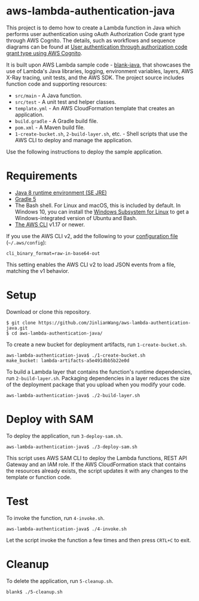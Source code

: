 # aws-lambda-authentication-java

This project is to demo how to create a Lambda function in Java which performs user authentication using oAuth Authorization Code grant type through AWS Cognito. The details, such as workflows and sequence diagrams can be found at [User authentication through authorization code grant type using AWS Cognito](https://dev.to/jinlianwang/user-authentication-through-authorization-code-grant-type-using-aws-cognito-1f93).

It is built upon AWS Lambda sample code - [blank-java](https://github.com/awsdocs/aws-lambda-developer-guide/tree/main/sample-apps/blank-java), that showcases the use of Lambda's Java libraries, logging, environment variables, layers, AWS X-Ray tracing, unit tests, and the AWS SDK. The project source includes function code and supporting resources:

- `src/main` - A Java function.
- `src/test` - A unit test and helper classes.
- `template.yml` - An AWS CloudFormation template that creates an application.
- `build.gradle` - A Gradle build file.
- `pom.xml` - A Maven build file.
- `1-create-bucket.sh`, `2-build-layer.sh`, etc. - Shell scripts that use the AWS CLI to deploy and manage the application.

Use the following instructions to deploy the sample application.

# Requirements
- [Java 8 runtime environment (SE JRE)](https://www.oracle.com/java/technologies/javase-downloads.html)
- [Gradle 5](https://gradle.org/releases/)
- The Bash shell. For Linux and macOS, this is included by default. In Windows 10, you can install the [Windows Subsystem for Linux](https://docs.microsoft.com/en-us/windows/wsl/install-win10) to get a Windows-integrated version of Ubuntu and Bash.
- [The AWS CLI](https://docs.aws.amazon.com/cli/latest/userguide/cli-chap-install.html) v1.17 or newer.

If you use the AWS CLI v2, add the following to your [configuration file](https://docs.aws.amazon.com/cli/latest/userguide/cli-configure-files.html) (`~/.aws/config`):

```
cli_binary_format=raw-in-base64-out
```

This setting enables the AWS CLI v2 to load JSON events from a file, matching the v1 behavior.

# Setup
Download or clone this repository.

    $ git clone https://github.com/JinlianWang/aws-lambda-authentication-java.git
    $ cd aws-lambda-authentication-java/

To create a new bucket for deployment artifacts, run `1-create-bucket.sh`.

    aws-lambda-authentication-java$ ./1-create-bucket.sh
    make_bucket: lambda-artifacts-a5e491dbb5b22e0d

To build a Lambda layer that contains the function's runtime dependencies, run `2-build-layer.sh`. Packaging dependencies in a layer reduces the size of the deployment package that you upload when you modify your code.

    aws-lambda-authentication-java$ ./2-build-layer.sh

# Deploy with SAM

To deploy the application, run `3-deploy-sam.sh`.

    aws-lambda-authentication-java$ ./3-deploy-sam.sh


This script uses AWS SAM CLI to deploy the Lambda functions, REST API Gateway and an IAM role. If the AWS CloudFormation stack that contains the resources already exists, the script updates it with any changes to the template or function code.


# Test
To invoke the function, run `4-invoke.sh`.

    aws-lambda-authentication-java$ ./4-invoke.sh


Let the script invoke the function a few times and then press `CRTL+C` to exit.


# Cleanup
To delete the application, run `5-cleanup.sh`.

    blank$ ./5-cleanup.sh
